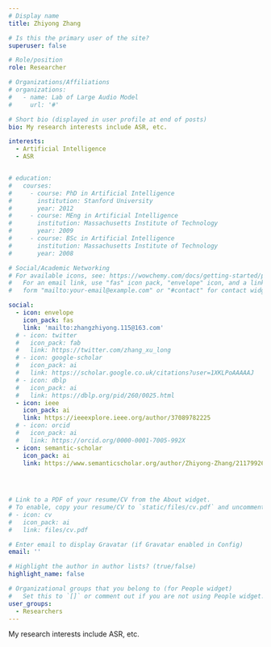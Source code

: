 ```yaml
---
# Display name
title: Zhiyong Zhang

# Is this the primary user of the site?
superuser: false

# Role/position
role: Researcher

# Organizations/Affiliations
# organizations:
#   - name: Lab of Large Audio Model
#     url: '#'

# Short bio (displayed in user profile at end of posts)
bio: My research interests include ASR, etc.

interests:
  - Artificial Intelligence
  - ASR


# education:
#   courses:
#     - course: PhD in Artificial Intelligence
#       institution: Stanford University
#       year: 2012
#     - course: MEng in Artificial Intelligence
#       institution: Massachusetts Institute of Technology
#       year: 2009
#     - course: BSc in Artificial Intelligence
#       institution: Massachusetts Institute of Technology
#       year: 2008

# Social/Academic Networking
# For available icons, see: https://wowchemy.com/docs/getting-started/page-builder/#icons
#   For an email link, use "fas" icon pack, "envelope" icon, and a link in the
#   form "mailto:your-email@example.com" or "#contact" for contact widget.

social:
  - icon: envelope
    icon_pack: fas
    link: 'mailto:zhangzhiyong.115@163.com'
  # - icon: twitter
  #   icon_pack: fab
  #   link: https://twitter.com/zhang_xu_long
  # - icon: google-scholar
  #   icon_pack: ai
  #   link: https://scholar.google.co.uk/citations?user=1XKLPoAAAAAJ
  # - icon: dblp
  #   icon_pack: ai
  #   link: https://dblp.org/pid/260/0025.html
  - icon: ieee
    icon_pack: ai
    link: https://ieeexplore.ieee.org/author/37089782225
  # - icon: orcid
  #   icon_pack: ai
  #   link: https://orcid.org/0000-0001-7005-992X
  - icon: semantic-scholar
    icon_pack: ai
    link: https://www.semanticscholar.org/author/Zhiyong-Zhang/2117992621


    
    
# Link to a PDF of your resume/CV from the About widget.
# To enable, copy your resume/CV to `static/files/cv.pdf` and uncomment the lines below.
# - icon: cv
#   icon_pack: ai
#   link: files/cv.pdf

# Enter email to display Gravatar (if Gravatar enabled in Config)
email: ''

# Highlight the author in author lists? (true/false)
highlight_name: false

# Organizational groups that you belong to (for People widget)
#   Set this to `[]` or comment out if you are not using People widget.
user_groups:
  - Researchers
---
```


My research interests include ASR, etc.
